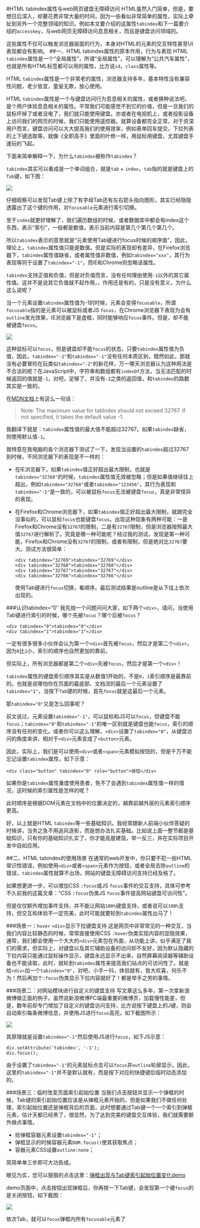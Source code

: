 #HTML tabindex属性与web网页键盘无障碍访问
HTML虽然入门简单，但是，要想日后深入，却要花费非常大量的时间，因为一些看似非常简单的属性，实际上牵扯到另外一个完整领域的知识。例如本文要介绍的这属性`tabindex`和下一篇要介绍的`accesskey`，与web网页无障碍访问息息相关，而且是键盘访问领域的。

这些属性不仅可以触发浏览器层面的行为，本身对HTML的元素的交互特性甚至UI表现都会有影响。
##一、HTML tabindex属性的原本作用，行为与表现
HTML `tabindex`属性是一个“全局属性”，所谓“全局属性”，可以理解为“公共汽车属性”，也就是所有HTML标签都可以用的属性，比方说`id`，`class`属性等。

HTML `tabindex`属性是一个非常老的属性，浏览器支持多年，基本特性没有兼容性问题，老少皆宜，童叟无欺，放心使用。

HTML `tabindex`属性是一个与键盘访问行为息息相关的属性，或者换种说法吧，是个用户体验息息相关的属性。平常我们可能感觉不到它的价值，但是一旦我们的鼠标坏掉了或者没电了，我们就只能使用键盘。亦或者在电视机上，或者投影设备上访问我们的网页的时候，我们只能使用遥控器。就算设备都完全正常，对于资深用户而言，键盘访问可以大大提高我们的使用效率，例如表单回车提交，下拉列表的上下键选取等，就像《全职高手》里面的叶修一样，用鼠标用键盘，尤其键盘手速玩的飞起。

下面来简单解释一下，为什么`tabindex`被称作`tabindex`？

`tabindex`其实可以看成是一个单词组合，就是`tab` + `index`，`tab`指的就是键盘上的`Tab`键，如下图：

![](http://image.zhangxinxu.com/image/blog/201705/tab-key.jpg)

仔细观察可以发现Tab键上除了有字母Tab还有左右箭头指向图形，其实已经隐隐透露出了这个键的作用，对`focusable`元素进行索引切换。

至于`index`就更好理解了，我们遍历数组的时候，或者数据库中都会有index这个东西，表示“索引”，一般都是数值，表示当前内容是第几个第几个第几个。

所以`tabindex`表示的意思就是“元素使用Tab键进行focus时候的顺序值”，因此，理论上，`tabindex`属性值只能是数值。但是实际的表现却有差异，在Firefox浏览器下，`tabindex`属性值缺省，或者属性值非数值，例如`tabindex="xxx"`，其行为表现等同于设置了`tabindex="-1"`，而IE和Chrome则忽略该属性。

`tabindex`支持正值和负值，但是对负值而言，没有任何理由使用`-1`以外的其它属性值。这并不是说其它负值就不起作用，，作用还是有的，只是没有意义，为什么这么说呢？

当一个元素设置`tabindex`属性值为-1的时候，元素会变得`focusable`，所谓`focusable`指的是元素可以被鼠标或者JS `focus`，在Chrome浏览器下表现为会有`outline`发光效果，IE浏览器下是虚框，同时能够响应`focus`事件。但是，却不能被键盘`focus`。

![](http://image.zhangxinxu.com/image/blog/201705/2017-05-13_130251.png)

这种鼠标可以`focus`，但是键盘却不能`focus`的状态，只要`tabindex`属性值为负值，因此，`tabindex="-2"`和`tabindex="-1"`没有任何本质区别，既然如此，那就没有必要冒险在玩类似`tabindex="-2"`的新花样，万一哪天浏览器认为这种用法是不合法的呢？在JavaScript中，字符串和数组都有`indexOf`方法，当无法匹配的时候返回的值就是`-1`，对吧，足够了，并没有`-2`之类的返回值，和`tabindex`的路数其实是一致的。

在[MDN文档](https://developer.mozilla.org/en-US/docs/Web/HTML/Global_attributes/tabindex)上有这么一句话：
> Note: The maximum value for tabIndex should not exceed 32767. If not specified, it takes the default value -1.

我翻译下就是：`tabindex`属性值的最大值不能超过32767。如果`tabindex`缺省，则使用默认值`-1`。

我特意在我电脑的各个浏览器下测试了一下，发现当设置的`tabindex`超过32767到时候，不同浏览器下的表现是不一样的：

* 在IE浏览器下，如果`tabindex`值正好超出最大限制，也就是`tabindex="32768"`的时候，`tabindex`属性值无效被忽略；但是如果值继续往上超出，例如`tabindex="32768"`或者`tabindex="123456"`，其行为表现和`tabindex="-1"`是一致的，可以被鼠标`focus`无法被键盘`focus`，真是非常怪异的表现。
* 在Firefox和Chrome浏览器下，如果`tabindex`值正好超出最大限制，就跟完全没事似的，可以鼠标`focus`也能键盘`focus`。出现这种现象有两种可能：一是Firefox和Chrome没有`32767`的限制，二是有`32767`限制，但是浏览器按照最大值`32767`进行解析了。究竟是哪一种可能呢？经过我的测试，发现是第一种可能，Firefox和Chrome没有`32767`的限制，或者有限制，但是绝对比`32767`要大。测试方法很简单：

	```
	<div tabindex="32769">tabindex="32769"</div>
	<div tabindex="32768">tabindex="32768"</div>
	<div tabindex="32767">tabindex="32767"</div>
	<div tabindex="32766">tabindex="32766"</div>
	```
	使用Tab键进行`focus`切换，看顺序。最后测试结果是outline是从下往上依次出现的。
	
###认识tabindex=”0″
我先抛一个问题问问大家，如下两个`<div>`，请问，当使用Tab键进行索引的时候，哪个先被`focus`？哪个后被`focus`？

```
<div tabindex="0">tabindex="0"</div>
<div tabindex="1">tabindex="1"</div>
```

一定有很多很多小伙伴会认为第一个`<div>`首先被`focus`，然后才是第二个`<div>`，因为`0`比`1`小，索引的顺序也自然更加的靠前。

但实际上，所有浏览器都是第二个`<div>`先被`focus`，然后才是第一个`<div>`！

`tabindex`属性的键盘索引顺序其实是从数值1开始的，不是`0`，`1`索引顺序是最靠前的。也就是说哪怕你在页面的最底部、文档流的最后一个元素设置了`tabindex="1"`，当按下`Tab`键的时候，首先`focus`就是这最后一个元素。

那`tabindex="0"`又是怎么回事呢？

前文说过，元素设置`tabindex="-1"`，可以鼠标和JS可以`focus`，但键盘不能`focus`；`tabindex="0"`和`tabindex="-1"`的唯一区别就是键盘也能`focus`，索引的顺序没有任何的变化。或者你可以这么理解，`<div>`设置了`tabindex="0"`，从键盘访问的角度来讲，相对于`<div>`元素变成了`<button>`元素。

因此，实际上，我们是可以使用`<div>`或者`<span>`元素模拟按钮的，但是千万不能忘记设置`tabindex`属性，如下示意：

```
<div class="button" tabindex="0" role="button">按钮</div>
```

如果你是`tabindex`属性重度使用患者，免不了会遇到`tabindex`属性值一样的情况，这时候的索引属性是怎样的呢？

此时顺序是根据DOM元素在文档中的位置决定的，越靠前越外层的元素索引顺序更高。

好，以上就是HTML `tabindex`等一些基础知识。我经常跟新人前端小伙伴答疑的时候讲，当务之急不用追风逐影，而是想办法扎实基础。比如说上面一整节都是基础知识，只有你的基础知识扎实了，你才能高屋建瓴，举一反三，并在实际项目开发中自如应用。

##二、HTML tabindex的使用场景
在通常的web开发中，你只要不犯一些HTML常识性错误，例如使用`<div>`或者`<span>`元素作为按钮，或者全局去除`outline`的错误，`tabindex`属性就算不出场，网站的键盘无障碍访问支持已经及格了。

如果想更进一步，可以增加CSS `:focus`或JS `focus`事件的交互支持，具体可参考不久前我的这篇文章：“CSS `:focus`伪类JS `focus`事件提高网站键盘可访问性”。

但是仅仅额外增加事件支持，并不能让网站`100%`键盘支持，或者说可以`100%`支持，但交互和体验不一定完美，此时可能就要轮到`tabindex`属性出马了！

###场景一：`hover` `<div>`显示下拉键盘支持
这是网页中非常常见的一种交互，当我们内容比较静态的时候，常常直接使用CSS `:hover`伪类实现内容的显隐效果，通常，我们都会使用一个大大的`<div>`元素包在外面，从功能上讲，似乎满足了我们的需求，但实际上，对键盘以及其它辅助设备的访问却不友好，因为默认隐藏的下拉内容只能通过鼠标操作显示，键盘永远显示不出来，自然屏幕阅读器等辅助设备也不能读取，此时，就轮到`tabindex`属性来提高我们站点的可访问性了。就是给`<div>`加一个`tabindex="0"`，对吧，小手一抖，体验就有，皆大欢喜，何乐不为！然后再加个`:focus`伪类显示下拉内容就好了！都是举手之劳的事情。

###场景二：对网站模块进行自定义的键盘支持
写文章这么多年，第一次拿新浪微博做正面的例子。虽然说新浪微博PC端最重要的微博页，加载慢性能差，但是，数年前却专门增加了自定义的键盘访问支持，比方说按下键盘上的J键，则会自动索引每条微博信息，并使用JS进行`focus`高亮，如下截图所示：

![](http://image.zhangxinxu.com/image/blog/201705/2017-05-13_214018.png)

其原理就是设置`tabindex="-1"`然后使用JS进行`focus`，如下JS示意：

```
div.setAttribute('tabindex', '-1');
div.focus();
```

由于设置了`tabindex="-1"`的元素鼠标点击可以`focus`并`outline`轮廓显示，因此，这里的`tabindex="-1"`并不是默认就有，而是按下对应的快捷键后临时动态添加的。

###场景三：临时改变页面索引起始位置
当我们点击按钮并显示一个弹框的时候，Tab键的索引起始位置应该是从弹框元素开始的，但是如果我们不做任何处理，索引起始位置还是弹框背后的页面，此时想要通过Tab键一个一个索引到弹框元素，估计天都已经黑了，很显然，为了达到完美的键盘交互体验，我们就需要额外做点事情。

* 给弹框容器元素设置`tabindex="-1"`；
* 弹框显示的时候容器元素`DOM.focus()`使其获取焦点；
* 容器元素CSS设置`outline:none`；

简简单单三步即可大功告成。

眼见为实，您可以狠狠的点击这里：[弹框出现与Tab键索引起始位置变化demo](http://www.zhangxinxu.com/study/201705/dialog-tabindex.html)

demo页面中，点击按钮出现弹框后，你再按一下Tab键，会发现第一个被`focus`的是关闭按钮，如下截图：

![](http://image.zhangxinxu.com/image/blog/201705/2017-05-13_224237.png)

依次Tab，就可以`focus`弹框内所有`focusable`元素了